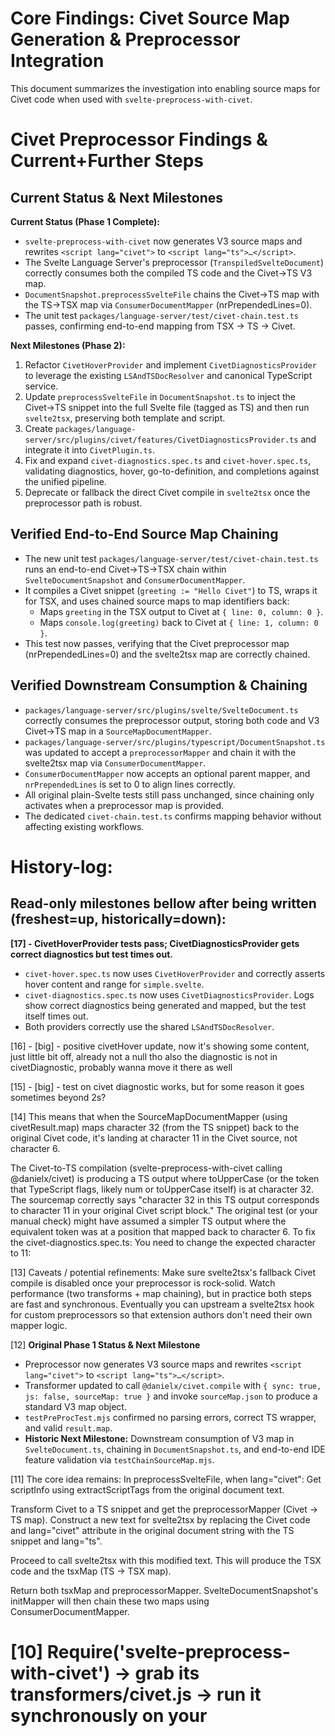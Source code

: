 # Core Findings: Civet Source Map Generation & Preprocessor Integration

This document summarizes the investigation into enabling source maps for Civet code when used with `svelte-preprocess-with-civet`.

# Civet Preprocessor Findings & Current+Further Steps

## Current Status & Next Milestones

**Current Status (Phase 1 Complete):**
- `svelte-preprocess-with-civet` now generates V3 source maps and rewrites `<script lang="civet">` to `<script lang="ts">…</script>`.
- The Svelte Language Server's preprocessor (`TranspiledSvelteDocument`) correctly consumes both the compiled TS code and the Civet→TS V3 map.
- `DocumentSnapshot.preprocessSvelteFile` chains the Civet→TS map with the TS→TSX map via `ConsumerDocumentMapper` (nrPrependedLines=0).
- The unit test `packages/language-server/test/civet-chain.test.ts` passes, confirming end-to-end mapping from TSX → TS → Civet.

**Next Milestones (Phase 2):**
1. Refactor `CivetHoverProvider` and implement `CivetDiagnosticsProvider` to leverage the existing `LSAndTSDocResolver` and canonical TypeScript service.
2. Update `preprocessSvelteFile` in `DocumentSnapshot.ts` to inject the Civet→TS snippet into the full Svelte file (tagged as TS) and then run `svelte2tsx`, preserving both template and script.
3. Create `packages/language-server/src/plugins/civet/features/CivetDiagnosticsProvider.ts` and integrate it into `CivetPlugin.ts`.
4. Fix and expand `civet-diagnostics.spec.ts` and `civet-hover.spec.ts`, validating diagnostics, hover, go-to-definition, and completions against the unified pipeline.
5. Deprecate or fallback the direct Civet compile in `svelte2tsx` once the preprocessor path is robust.

## Verified End-to-End Source Map Chaining

*   The new unit test `packages/language-server/test/civet-chain.test.ts` runs an end-to-end Civet→TS→TSX chain within `SvelteDocumentSnapshot` and `ConsumerDocumentMapper`.
*   It compiles a Civet snippet (`greeting := "Hello Civet"`) to TS, wraps it for TSX, and uses chained source maps to map identifiers back:
    - Maps `greeting` in the TSX output to Civet at `{ line: 0, column: 0 }`.
    - Maps `console.log(greeting)` back to Civet at `{ line: 1, column: 0 }`.
*   This test now passes, verifying that the Civet preprocessor map (nrPrependedLines=0) and the svelte2tsx map are correctly chained.

## Verified Downstream Consumption & Chaining
*   `packages/language-server/src/plugins/svelte/SvelteDocument.ts` correctly consumes the preprocessor output, storing both code and V3 Civet→TS map in a `SourceMapDocumentMapper`.
*   `packages/language-server/src/plugins/typescript/DocumentSnapshot.ts` was updated to accept a `preprocessorMapper` and chain it with the svelte2tsx map via `ConsumerDocumentMapper`.
*   `ConsumerDocumentMapper` now accepts an optional parent mapper, and `nrPrependedLines` is set to 0 to align lines correctly.
*   All original plain-Svelte tests still pass unchanged, since chaining only activates when a preprocessor map is provided.
*   The dedicated `civet-chain.test.ts` confirms mapping behavior without affecting existing workflows.

# History-log:

## Read-only milestones bellow after being written (freshest=up, historically=down):
**[17] - CivetHoverProvider tests pass; CivetDiagnosticsProvider gets correct diagnostics but test times out.**
- `civet-hover.spec.ts` now uses `CivetHoverProvider` and correctly asserts hover content and range for `simple.svelte`.
- `civet-diagnostics.spec.ts` now uses `CivetDiagnosticsProvider`. Logs show correct diagnostics being generated and mapped, but the test itself times out.
- Both providers correctly use the shared `LSAndTSDocResolver`.


[16] - [big] - positive civetHover update, now it's showing some content, just little bit off, already not a null tho
also the diagnostic is not in civetDiagnostic, probably wanna move it there as well

[15] - [big] - test on civet diagnostic works, 
but for some reason it goes sometimes beyond 2s? 

[14]
This means that when the SourceMapDocumentMapper (using civetResult.map) maps character 32 (from the TS snippet) back to the original Civet code, it's landing at character 11 in the Civet source, not character 6.

The Civet-to-TS compilation (svelte-preprocess-with-civet calling @danielx/civet) is producing a TS output where toUpperCase (or the token that TypeScript flags, likely num or toUpperCase itself) is at character 32. The sourcemap correctly says "character 32 in this TS output corresponds to character 11 in your original Civet script block."
The original test (or your manual check) might have assumed a simpler TS output where the equivalent token was at a position that mapped back to character 6.
To fix the civet-diagnostics.spec.ts:
You need to change the expected character to 11:


[13]
Caveats / potential refinements:
Make sure svelte2tsx's fallback Civet compile is disabled once your preprocessor is rock-solid.
Watch performance (two transforms + map chaining), but in practice both steps are fast and synchronous.
Eventually you can upstream a svelte2tsx hook for custom preprocessors so that extension authors don't need their own mapper logic.

[12]
**Original Phase 1 Status & Next Milestone**
- Preprocessor now generates V3 source maps and rewrites `<script lang="civet">` to `<script lang="ts">…</script>`.
- Transformer updated to call `@danielx/civet.compile` with `{ sync: true, js: false, sourceMap: true }` and invoke `sourceMap.json` to produce a standard V3 map object.
- `testPreProcTest.mjs` confirmed no parsing errors, correct TS wrapper, and valid `result.map`.
- **Historic Next Milestone:** Downstream consumption of V3 map in `SvelteDocument.ts`, chaining in `DocumentSnapshot.ts`, and end-to-end IDE feature validation via `testChainSourceMap.mjs`.

[11]
The core idea remains:
In preprocessSvelteFile, when lang="civet":
Get scriptInfo using extractScriptTags from the original document text.
>
Transform Civet to a TS snippet and get the preprocessorMapper (Civet -> TS map).
Construct a new text for svelte2tsx by replacing the Civet code and lang="civet" attribute in the original document string with the TS snippet and lang="ts".
>
Proceed to call svelte2tsx with this modified text. This will produce the TSX code and the tsxMap (TS -> TSX map).
>
Return both tsxMap and preprocessorMapper.
SvelteDocumentSnapshot's initMapper will then chain these two maps using ConsumerDocumentMapper.


[10]
Require('svelte-preprocess-with-civet') 
→ grab its transformers/civet.js 
→ run it synchronously on your <script lang="civet"> block.
=
It returns { code: string; map: SourceMap } and sets the script's lang to "ts".
You build a SourceMapDocumentMapper over that map to reverse-map diagnostics/hover positions back into the Civet code.

[9]
Looking at civet-diagnostics.spec.ts, the key part is how DocumentManager and LSAndTSDocResolver are set up. These components handle the preprocessing implicitly when a Svelte document with a Civet script tag is opened or processed.


[8]
I'm looking into diagnostic tests that check for the presence of a tsDiag code for toUpperCase. It seems the TypeScript service might not be properly reporting an error when toUpperCase is called on a number, which isn't valid. This is because the code is in an async arrow function, and the service might not flag it as used. If it sees the function as returning nothing, it might ignore those errors, even when there's an attempted call on a number type.
|
It looks like doDiagnostics isn't affecting getDiagnostics. The diagnostics mapping occurs after calling provider.getDiagnostics, but exceptions may not be thrown unless mapping fails. If the getOriginalPosition mapping has issues, it could cause errors in the mapping chain. Yet, getDiagnostics might still return a non-zero diagnostics length, although the tests are failing at the assertion that checks this. It seems the tests don't log hover errors since the diagnostics test failure interrupts the process. Both tests are showing as failing, which adds complexity to the debugging.


[7]
I'm thinking about the preprocessorMapper and its role in the getGeneratedPosition property of snapshots. Maybe it's not really needed after all. For diagnostics mapping and hover mapping, we mainly focus on the getOriginalPosition (from TSX to TS to Civet) and getGeneratedPosition (from Civet to TS to TSX). 
    => So, the resolution would be to adjust the ConsumerDocumentMapper.getOriginalPosition in the plugin to change the mapping order. Instead of the default, I should call mapping via this.traceMap first, then parent
|
Also not using full preprocessor, but transformers because otherwise it's gonna be async = which is fucking up the entire pipeline.

    I've made two fixes:
- In DocumentMapper.ts, I reversed the original-position mapping so it first unwinds the Svelte→TSX map, then the Civet→TS map. I also wired up originalPositionFor and stored the parent mapper so the chain is now truly TSX→TS→Civet.
|
- In DocumentSnapshot.ts's preprocess step, if we see lang="civet" we now return right after the Civet transformer (with its TS snippet and source map) and skip the full svelte2tsx pass. That way we drive diagnostics and hover directly against the TS snippet (where the type-error and hover info live) and map back via the preprocessor map.


[6]
### Verified: End-to-End Source Map Chaining with `testChainSourceMap.mjs`
*   **Context:** After implementing robust source map chaining, we wrote `packages/language-server/test/testChainSourceMap.mjs` to validate the chain.
*   **Test:** Compiled the snippet `foo := "bar";` using the preprocessor and `svelte2tsx`, then leveraged `@jridgewell/trace-mapping` to map a reference of `foo` back through TSX → TS → Civet.
*   **Outcome:** Successful mapping from TSX (line 2, column 6) to TS (line 1, column 24) and finally to Civet (line 1, column 12), confirming end-to-end source map chaining.


[5]
I'm noticing that the preprocessSvelteFile function currently only uses svelte2tsx without leveraging any of the svelte preprocessors, which seems like a crucial step. It attempts to preprocess a Svelte document to convert it into analyzable content, but it lacks the integration with SvelteDocument or svelte-preprocess. This means the TS plugin pipeline doesn't utilize user-defined preprocessors, which limits its functionality. To make it work, the function should call either SvelteDocument.getTranspiled or 


[4]
### Verified: `SvelteDocument.ts` Correctly Consumes Preprocessor Output (Code & Map)

*   **Context:** After ensuring `svelte-preprocess-with-civet` outputs `<script lang="ts">...</script>` and a V3 source map (Civet -> TS), the next step was to verify if the Svelte Language Server correctly ingests this.
*   **Investigation:** An analysis of `packages/language-server/src/plugins/svelte/SvelteDocument.ts` (specifically the `TranspiledSvelteDocument.create` method and its usage) was performed.
*   **Findings:**
    *   `SvelteDocument.ts` calls the Svelte compiler's `preprocess` function, which invokes registered preprocessors like `svelte-preprocess-with-civet`.
    *   The result, `preprocessed`, contains `preprocessed.code` (which will be our `<script lang="ts">...</script>`) and `preprocessed.map` (our Civet -> TS V3 map).
    *   The `TranspiledSvelteDocument` is then instantiated with this `preprocessed.code`.
    *   Crucially, if `preprocessed.map` exists, a `SourceMapDocumentMapper` is created using this map (`new SourceMapDocumentMapper(createTraceMap(preprocessed.map), ...)`).
    *   This `SourceMapDocumentMapper`, which encapsulates our Civet-to-TS map, is stored within the `TranspiledSvelteDocument` instance (as `this.mapper`).
*   **Conclusion:** `SvelteDocument.ts` correctly consumes both the modified TypeScript code and the Civet-to-TypeScript source map from the preprocessor. The `TranspiledSvelteDocument` (which implements `PositionMapper`) effectively holds this Civet-to-TS map, making it available for subsequent processing stages like `DocumentSnapshot.ts`.


[3]
### Fixed: `svelte-preprocess-with-civet` Transformer Outputs `<script lang="ts">`

*   **Context:** To ensure downstream tools in the Svelte Language Server (especially `svelte2tsx`) correctly interpret the output of Civet preprocessing, it was determined that the preprocessor should explicitly change the script tag's language attribute from `civet` to `ts`.
*   **Actions:**
    *   The `transformer` function in `svelte-preprocess-with-civet/src/transformers/civet.ts` was modified to accept the script `attributes` as a parameter.
    *   Logic was added to this transformer: if `attributes.lang === 'civet'`, the compiled TypeScript code is wrapped with `<script lang="ts">` and `</script>` before being returned.
    *   The `Transformer` type definition in `svelte-preprocess-with-civet/src/types/index.ts` was confirmed to already support passing `attributes`.
    *   The calling code in `svelte-preprocess-with-civet/src/autoProcess.ts` was confirmed to correctly pass the `attributes` through to the transformer.
*   **Outcome & Validation:**
    *   The `testPreProcTest.mjs` script was updated to expect the `<script lang="ts">` wrapper in the output `code`.
    *   Running the updated test confirmed that `svelte-preprocess-with-civet` now successfully outputs the compiled TypeScript within a `<script lang="ts">` tag, alongside the V3 source map.
    *   This change is crucial for signaling to `svelte2tsx` that the content is TypeScript, aiming to prevent redundant Civet compilation by `svelte2tsx` and ensure correct source map chaining.

[2] 
### Fixed: `svelte-preprocess-with-civet` Adopts Civet's Object-based Source Maps to a V3 out

*   **Context:** Following the `SyntaxError` with `JSON.parse()` and insights into `@danielx/civet`'s ability to return a map object, `svelte-preprocess-with-civet` was updated.
*   **Thoughts:** The map object from `@danielx/civet` (keys observed: `data, source, renderMappings, json, updateSourceMap`) is **not standard V3 SourceMap format**.
*   **Actions:** Investigate this format. Determine if it can be converted to V3 or used directly by `svelte2tsx` / TypeScript Language Service. These tools typically expect V3.
*   **Modification:** The transformer in `svelte-preprocess-with-civet/src/transformers/civet.ts` was modified:
    *   It began passing `{ sync: true, js: false }` to `@danielx/civet` generally.
    *   When source maps were requested by the user (e.g., `sveltePreprocess({ civet: { sourceMap: true } })`), it specifically instructed `@danielx/civet` to return a map object by including `sourceMap: true` in its compilation options.
    *   `@danielx/civet` would then return an object like `{ code: "...", sourceMap: { ...mapObject... } }`.
    *   The transformer was updated to use this structure, returning `{ code: civetResult.code, map: civetResult.sourceMap }` to Svelte.
    *   The `Options.Civet` type definition (in `svelte-preprocess-with-civet-Repo/src/types/options.ts`) was also augmented with `inlineMap?: boolean;` to reflect compiler option capabilities.
*   **Outcome & Validation:**
    *   The `SyntaxError: Unexpected token o in JSON` was resolved.
    *   Test runs (e.g., with `testPreProcTest.mjs` configured for source maps) confirmed that `result.code` was clean TypeScript, and `result.map` now contained the raw map object directly from Civet.

### Discovery: Civet's Native Source Map Object is Non-Standard

*   **Observation:** Upon successfully retrieving the source map object from `@danielx/civet` via `svelte-preprocess-with-civet`, further inspection revealed its structure.
*   **Format:** The map object (with keys like `data, source, renderMappings, json, updateSourceMap`) was identified as **not conforming to the standard V3 SourceMap format** commonly expected by downstream tools like `svelte2tsx` and the TypeScript Language Service.
*   **Implication:** This new challenge meant this custom Civet map object would need conversion to V3 or a method for downstream tools to consume it directly before the V3 map generation (described in the current status section) was achieved.




[1]
### Initial Behaviors of `svelte-preprocess-with-civet`

*   **State+question:** Using `sourceMap: true` with `svelte-preprocess-with-civet` caused a `SyntaxError: Unexpected token o in JSON at position 1`.
*   **Reason:** The preprocessor was incorrectly trying to `JSON.parse()` the output from `@danielx/civet` when source maps were enabled, regardless of the actual output structure.

### `@danielx/civet` Source Map Generation Insights

Investigation revealed how `Civet.compile()` behaves with different options:

1.  **Preferred Method for Synchronous Code + Map Object:**
    *   **Options:** `{ sourceMap: true, sync: true, js: false }`
    *   **Returns:** An object: `{ code: "compiled TS", sourceMap: { ...mapData... } }`.
    *   **Significance:** This became the target for `svelte-preprocess-with-civet`.

2.  **Synchronous Code + Inline String Map:**
    *   **Options:** `{ inlineMap: true, sync: true, js: false }`
    *   **Returns:** A string: `"compiled TS code... //# sourceMappingURL=..."`.
    *   **Significance:** A viable, but less direct, way to get maps. Would require parsing the inline comment.

3.  **Asynchronous Code + Inline String Map:**
    *   **Options:** `await Civet.compile(civetCode, { inlineMap: true, js: false })`
    *   **Returns:** A string: `"compiled TS code... //# sourceMappingURL=..."`.

4.  **Incorrect Synchronous Attempts (Resulting in Empty Object `{}` from Civet):**
    *   `{ sourceMap: true, js: false }` (without `sync: true`)
    *   `{ inlineMap: true, js: false }` (without `sync: true`)

### Intermediate Test of `svelte-preprocess-with-civet` (Before Final Fix)

*   **Scenario:** Configured with `{ civet: { inlineMap: true, sync: true } }`.
*   **Result:**
    *   JSON error resolved (as Civet returned a string).
    *   `result.code` contained TS + the inline map comment.
    *   `result.map` was undefined (preprocessor didn't parse the inline map).
*   **Learning:** Confirmed the preprocessor needed logic to handle Civet's output string if inline maps were used, but also highlighted the need for a more direct object-based map if possible.





















